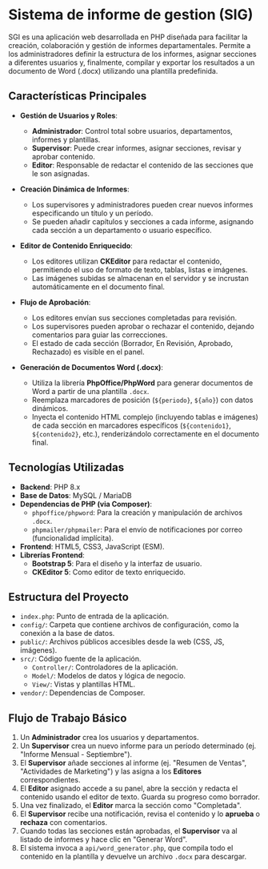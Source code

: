 # Sistema de informe de gestion (SIG)

SGI es una aplicación web desarrollada en PHP diseñada para facilitar la creación, colaboración y gestión de informes departamentales. Permite a los administradores definir la estructura de los informes, asignar secciones a diferentes usuarios y, finalmente, compilar y exportar los resultados a un documento de Word (.docx) utilizando una plantilla predefinida.

## Características Principales

-   **Gestión de Usuarios y Roles**:
    -   **Administrador**: Control total sobre usuarios, departamentos, informes y plantillas.
    -   **Supervisor**: Puede crear informes, asignar secciones, revisar y aprobar contenido.
    -   **Editor**: Responsable de redactar el contenido de las secciones que le son asignadas.

-   **Creación Dinámica de Informes**:
    -   Los supervisores y administradores pueden crear nuevos informes especificando un título y un período.
    -   Se pueden añadir capítulos y secciones a cada informe, asignando cada sección a un departamento o usuario específico.

-   **Editor de Contenido Enriquecido**:
    -   Los editores utilizan **CKEditor** para redactar el contenido, permitiendo el uso de formato de texto, tablas, listas e imágenes.
    -   Las imágenes subidas se almacenan en el servidor y se incrustan automáticamente en el documento final.

-   **Flujo de Aprobación**:
    -   Los editores envían sus secciones completadas para revisión.
    -   Los supervisores pueden aprobar o rechazar el contenido, dejando comentarios para guiar las correcciones.
    -   El estado de cada sección (Borrador, En Revisión, Aprobado, Rechazado) es visible en el panel.

-   **Generación de Documentos Word (.docx)**:
    -   Utiliza la librería **PhpOffice/PhpWord** para generar documentos de Word a partir de una plantilla `.docx`.
    -   Reemplaza marcadores de posición (`${periodo}`, `${año}`) con datos dinámicos.
    -   Inyecta el contenido HTML complejo (incluyendo tablas e imágenes) de cada sección en marcadores específicos (`${contenido1}`, `${contenido2}`, etc.), renderizándolo correctamente en el documento final.

## Tecnologías Utilizadas

-   **Backend**: PHP 8.x
-   **Base de Datos**: MySQL / MariaDB
-   **Dependencias de PHP (via Composer)**:
    -   `phpoffice/phpword`: Para la creación y manipulación de archivos `.docx`.
    -   `phpmailer/phpmailer`: Para el envío de notificaciones por correo (funcionalidad implícita).
-   **Frontend**: HTML5, CSS3, JavaScript (ESM).
-   **Librerías Frontend**:
    -   **Bootstrap 5**: Para el diseño y la interfaz de usuario.
    -   **CKEditor 5**: Como editor de texto enriquecido.


## Estructura del Proyecto

-   `index.php`: Punto de entrada de la aplicación.
-   `config/`: Carpeta que contiene archivos de configuración, como la conexión a la base de datos.
-   `public/`: Archivos públicos accesibles desde la web (CSS, JS, imágenes).
-   `src/`: Código fuente de la aplicación.
    -   `Controller/`: Controladores de la aplicación.
    -   `Model/`: Modelos de datos y lógica de negocio.
    -   `View/`: Vistas y plantillas HTML.
-   `vendor/`: Dependencias de Composer.

## Flujo de Trabajo Básico

1.  Un **Administrador** crea los usuarios y departamentos.
2.  Un **Supervisor** crea un nuevo informe para un período determinado (ej. "Informe Mensual - Septiembre").
3.  El **Supervisor** añade secciones al informe (ej. "Resumen de Ventas", "Actividades de Marketing") y las asigna a los **Editores** correspondientes.
4.  El **Editor** asignado accede a su panel, abre la sección y redacta el contenido usando el editor de texto. Guarda su progreso como borrador.
5.  Una vez finalizado, el **Editor** marca la sección como "Completada".
6.  El **Supervisor** recibe una notificación, revisa el contenido y lo **aprueba** o **rechaza** con comentarios.
7.  Cuando todas las secciones están aprobadas, el **Supervisor** va al listado de informes y hace clic en "Generar Word".
8.  El sistema invoca a `api/word_generator.php`, que compila todo el contenido en la plantilla y devuelve un archivo `.docx` para descargar.
